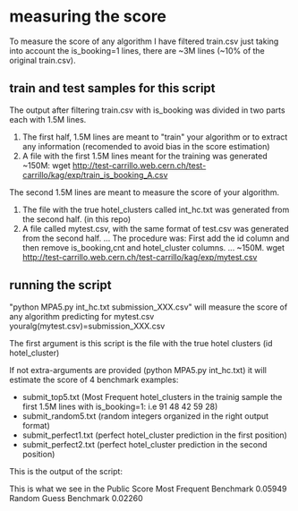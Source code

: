 # measuring the score

To measure the score of any algorithm I have filtered train.csv just taking into account the is_booking=1 lines, there are ~3M lines (~10% of the original train.csv). 

## train and test samples for this script

The output after filtering train.csv with is_booking was divided in two parts each with 1.5M lines.

1. The first half, 1.5M lines are meant to "train" your algorithm or to extract any information (recomended to avoid bias in the score estimation) 
2. A file with the first 1.5M lines meant for the training was generated ~150M: wget http://test-carrillo.web.cern.ch/test-carrillo/kag/exp/train_is_booking_A.csv

The second 1.5M lines are meant to measure the score of your algorithm.  
1. The file with the true hotel_clusters called int_hc.txt was generated from the second half. (in this repo)
2. A file called mytest.csv, with the same format of test.csv was generated from the second half. 
... The procedure was: First add the id column and then remove is_booking,cnt and hotel_cluster columns. 
... ~150M. wget http://test-carrillo.web.cern.ch/test-carrillo/kag/exp/mytest.csv

## running the script 
"python MPA5.py int_hc.txt submission_XXX.csv" will measure the score of any algorithm predicting for mytest.csv youralg(mytest.csv)=submission_XXX.csv
 
The first argument is this script is the file with the true hotel clusters (id hotel_cluster)

If not extra-arguments are provided (python MPA5.py int_hc.txt) it will estimate the score of 4 benchmark examples:

- submit_top5.txt (Most Frequent hotel_clusters in the trainig sample the first 1.5M lines with is_booking=1: i.e 91 48 42 59 28)
- submit_random5.txt (random integers organized in the right output format)
- submit_perfect1.txt (perfect hotel_cluster prediction in the first position)
- submit_perfect2.txt (perfect hotel_cluster prediction in the second position)

This is the output of the script:
<html>
<script>
python MPA5.py int_hc.txt 
true file:int_hc.txt
Benchmarks:
for Top 5: 0.0725446999999
for Random: 0.0224846777778
for Perfect1: 1.0
for Perfect2: 0.5
</script>
</html>

This is what we see in the Public Score
Most Frequent Benchmark	0.05949
Random Guess Benchmark	0.02260